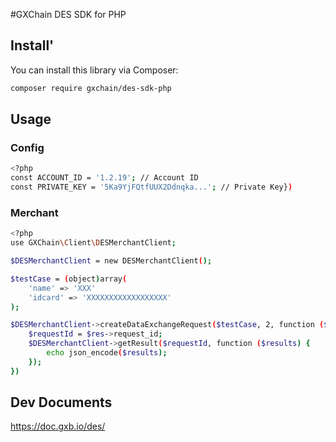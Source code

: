 #GXChain DES SDK for PHP

## Install'

You can install this library via Composer:
```bash
composer require gxchain/des-sdk-php
```

## Usage

### Config

```bash
<?php
const ACCOUNT_ID = '1.2.19'; // Account ID
const PRIVATE_KEY = '5Ka9YjFQtfUUX2Ddnqka...'; // Private Key})
```

### Merchant

```bash
<?php
use GXChain\Client\DESMerchantClient;

$DESMerchantClient = new DESMerchantClient();

$testCase = (object)array(
    'name' => 'XXX'
    'idcard' => 'XXXXXXXXXXXXXXXXXX'
);

$DESMerchantClient->createDataExchangeRequest($testCase, 2, function ($res) use ($DESMerchantClient) {
    $requestId = $res->request_id;
    $DESMerchantClient->getResult($requestId, function ($results) {
        echo json_encode($results);
    });
})
```

## Dev Documents

https://doc.gxb.io/des/
